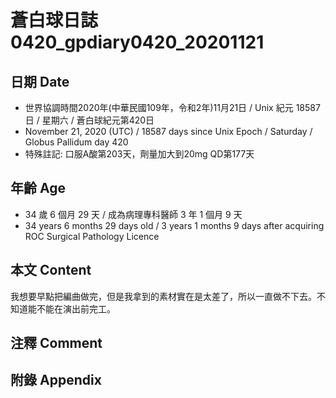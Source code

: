 [_metadata_:encoding]: - "utf-8"
[_metadata_:language]: - "zh-Hant-TW"
[_metadata_:fileformat]: - "markdown"
[_metadata_:MIME_type]: - "text/plain"
[_metadata_:markdown_version]: - "commonmark version 0.29"
[_metadata_:markdown_spec]: - "https://spec.commonmark.org/0.29/"

# 蒼白球日誌0420_gpdiary0420_20201121 #

## 日期 Date ##

* 世界協調時間2020年(中華民國109年，令和2年)11月21日 / Unix 紀元 18587 日 / 星期六 / 蒼白球紀元第420日
* November 21, 2020 (UTC) / 18587 days since Unix Epoch / Saturday / Globus Pallidum day 420
* 特殊註記: 口服A酸第203天，劑量加大到20mg QD第177天

## 年齡 Age ##

* 34 歲 6 個月 29 天 / 成為病理專科醫師 3 年 1 個月 9 天
* 34 years 6 months 29 days old / 3 years 1 months 9 days after acquiring ROC Surgical Pathology Licence

## 本文 Content ##

我想要早點把編曲做完，但是我拿到的素材實在是太差了，所以一直做不下去。不知道能不能在演出前完工。
    

## 注釋 Comment ##



## 附錄 Appendix ##


